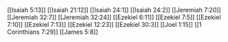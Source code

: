 [[Isaiah 5:13]]
[[Isaiah 21:12]]
[[Isaiah 24:1]]
[[Isaiah 24:2]]
[[Jeremiah 7:20]]
[[Jeremiah 32:7]]
[[Jeremiah 32:24]]
[[Ezekiel 6:11]]
[[Ezekiel 7:5]]
[[Ezekiel 7:10]]
[[Ezekiel 7:13]]
[[Ezekiel 12:23]]
[[Ezekiel 30:3]]
[[Joel 1:15]]
[[1 Corinthians 7:29]]
[[James 5:8]]
